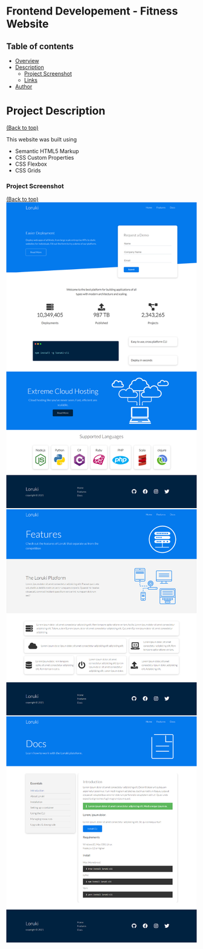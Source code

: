 <!-- Add banner here -->

# Frontend Developement - Fitness Website

## Table of contents

- [Overview](#overview)
- [Description](#description)
  - [Project Screenshot](#screenshot)
  - [Links](#links)
- [Author](#author)

# Project Description

[(Back to top)](#table-of-contents)

This website was built using

- Semantic HTML5 Markup
- CSS Custom Properties
- CSS Flexbox
- CSS Grids

### Project Screenshot

[(Back to top)](#table-of-contents)
<img src="images/loruki.png">
<img src="images/2.png">
<img src="images/3.png">

<!-- # Links

[(Back to top)](#table-of-contents) -->
